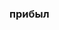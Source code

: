 ### прибыл
<!--
**BOGDANI77/BOGDANI77** is a ✨ _special_ ✨ repository because its `README.md` (this file) appears on your GitHub profile.

Here are some ideas to get you started:

🌱 I’m currently learning ...!>

### вот
